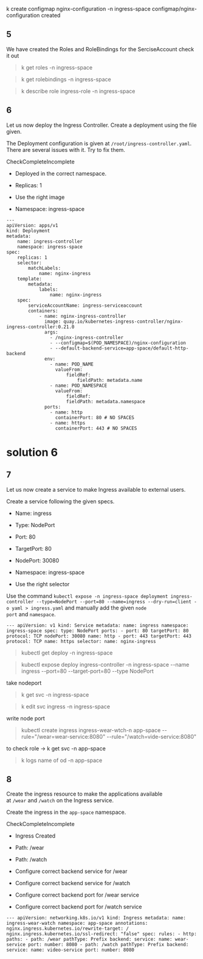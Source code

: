 
k create configmap nginx-configuration -n ingress-space configmap/nginx-configuration created

## 5 
We have created the Roles and RoleBindings for the SerciseAccount check it out
> k get roles -n ingress-space

> k get rolebindings -n ingress-space

> k describe role ingress-role -n ingress-space


## 6

Let us now deploy the Ingress Controller. Create a deployment using the file given.

The Deployment configuration is given at `/root/ingress-controller.yaml`. There are several issues with it. Try to fix them.

CheckCompleteIncomplete

-   Deployed in the correct namespace.
    
-   Replicas: 1
    
-   Use the right image
    
-   Namespace: ingress-space

```
--- 
apiVersion: apps/v1 
kind: Deployment 
metadata: 
	name: ingress-controller 
	namespace: ingress-space 
spec: 
	replicas: 1 
	selector: 
		matchLabels: 
			name: nginx-ingress 
	template: 
		metadata: 
			labels: 
				name: nginx-ingress 
	spec: 
		serviceAccountName: ingress-serviceaccount 
		containers: 
			- name: nginx-ingress-controller 
			  image: quay.io/kubernetes-ingress-controller/nginx-ingress-controller:0.21.0 
			  args: 
				- /nginx-ingress-controller 
				- --configmap=$(POD_NAMESPACE)/nginx-configuration 
				- --default-backend-service=app-space/default-http-backend 
			  env: 
				- name: POD_NAME 
				  valueFrom: 
					  fieldRef: 
						  fieldPath: metadata.name 
				- name: POD_NAMESPACE 
				  valueFrom: 
					  fieldRef: 
					  fieldPath: metadata.namespace 
			  ports: 
				- name: http 
				  containerPort: 80 # NO SPACES 
				- name: https 
				  containerPort: 443 # NO SPACES
```

# solution 6


## 7
Let us now create a service to make Ingress available to external users.

Create a service following the given specs.

-   Name: ingress
    
-   Type: NodePort
    
-   Port: 80
    
-   TargetPort: 80
    
-   NodePort: 30080
    
-   Namespace: ingress-space
    
-   Use the right selector

Use the command `kubectl expose -n ingress-space deployment ingress-controller --type=NodePort --port=80 --name=ingress --dry-run=client -o yaml > ingress.yaml` and manually add the given `node port` and `namespace`.

```
--- apiVersion: v1 kind: Service metadata: name: ingress namespace: ingress-space spec: type: NodePort ports: - port: 80 targetPort: 80 protocol: TCP nodePort: 30080 name: http - port: 443 targetPort: 443 protocol: TCP name: https selector: name: nginx-ingress
```

> kubectl get deploy -n ingress-space

> kubectl expose deploy ingress-controller -n ingress-space --name ingress --port=80 --target-port=80 --type NodePort

take nodeport
> k get svc -n ingress-space

> k edit svc ingress -n ingress-space

write node port 

> kubectl create ingress ingress-wear-wtch-n app-space --rule="/wear=wear-service:8080" --rule="/watch=vide-service:8080"

to check role -> k get svc -n app-space
> k logs name of od -n app-space 

## 8
Create the ingress resource to make the applications available at `/wear` and `/watch` on the Ingress service.

Create the ingress in the `app-space` namespace.

CheckCompleteIncomplete

-   Ingress Created
    
-   Path: /wear
    
-   Path: /watch
    
-   Configure correct backend service for /wear
    
-   Configure correct backend service for /watch
    
-   Configure correct backend port for /wear service
    
-   Configure correct backend port for /watch service

```
--- apiVersion: networking.k8s.io/v1 kind: Ingress metadata: name: ingress-wear-watch namespace: app-space annotations: nginx.ingress.kubernetes.io/rewrite-target: / nginx.ingress.kubernetes.io/ssl-redirect: "false" spec: rules: - http: paths: - path: /wear pathType: Prefix backend: service: name: wear-service port: number: 8080 - path: /watch pathType: Prefix backend: service: name: video-service port: number: 8080
```
